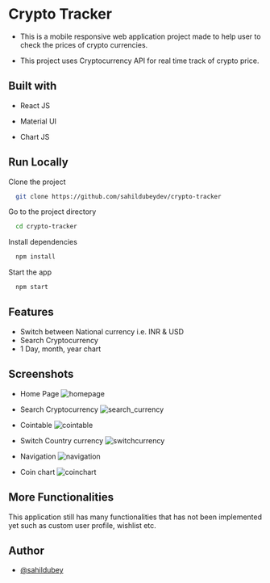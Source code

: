 
# Crypto Tracker

- This is a mobile responsive web application project made to help user to check the prices of crypto currencies.

- This project uses Cryptocurrency API for real time track of crypto price.
## Built with

- React JS

- Material UI

- Chart JS


## Run Locally

Clone the project

```bash
  git clone https://github.com/sahildubeydev/crypto-tracker
```

Go to the project directory

```bash
  cd crypto-tracker
```

Install dependencies

```bash
  npm install
```

Start the app

```bash
  npm start
```

## Features
- Switch between National currency i.e. INR & USD
- Search Cryptocurrency
- 1 Day, month, year chart

## Screenshots
- Home Page
![homepage](https://user-images.githubusercontent.com/48377225/212224095-249ebaf2-c225-4c00-93a8-862b6e61d8f4.png)

- Search Cryptocurrency
![search_currency](https://user-images.githubusercontent.com/48377225/212224154-8457597f-4c47-4622-876d-cfdbed12a0d9.png)

- Cointable 
![cointable](https://user-images.githubusercontent.com/48377225/212224206-9840bce2-91ff-42fa-9657-97e6831bcc3e.png)

- Switch Country currency
![switchcurrency](https://user-images.githubusercontent.com/48377225/212224263-5db2aff9-e4d7-44d1-8548-bbe1fa084924.png)

- Navigation
![navigation](https://user-images.githubusercontent.com/48377225/212224291-28b5b71d-7ba5-46a6-ad88-9a9ad7bd3f74.png)

- Coin chart
![coinchart](https://user-images.githubusercontent.com/48377225/212223988-63907f34-68d9-4d80-8444-288d0957c266.png)



## More Functionalities

This application still has many functionalities 
that has not been implemented yet such as custom user profile, wishlist etc.
## Author

- [@sahildubey](https://github.com/sahildubeydev)

